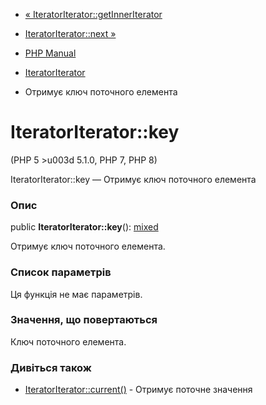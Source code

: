 - [«
IteratorIterator::getInnerIterator](iteratoriterator.getinneriterator.md)
- [IteratorIterator::next »](iteratoriterator.next.md)

- [PHP Manual](index.md)
- [IteratorIterator](class.iteratoriterator.md)
- Отримує ключ поточного елемента

# IteratorIterator::key

(PHP 5 \>u003d 5.1.0, PHP 7, PHP 8)

IteratorIterator::key — Отримує ключ поточного елемента

### Опис

public **IteratorIterator::key**():
[mixed](language.types.declarations.md#language.types.declarations.mixed)

Отримує ключ поточного елемента.

### Список параметрів

Ця функція не має параметрів.

### Значення, що повертаються

Ключ поточного елемента.

### Дивіться також

- [IteratorIterator::current()](iteratoriterator.current.md) -
Отримує поточне значення
